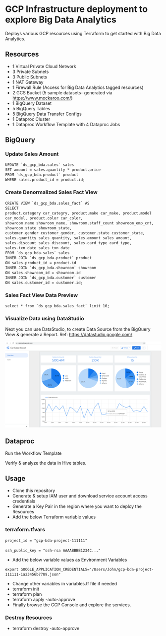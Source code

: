 # GCP Infrastructure deployment to explore Big Data Analytics

Deploys various GCP resources using Terraform to get started with Big Data Analytics.

## Resources

- 1 Virtual Private Cloud Network
- 3 Private Subnets
- 3 Public Subnets
- 1 NAT Gateway
- 1 Firewall Rule (Access for Big Data Analytics tagged resources)
- 2 GCS Bucket (5 sample datasets- generated via https://www.mockaroo.com/)
- 1 BigQuery Dataset
- 5 BigQuery Tables
- 5 BigQuery Data Transfer Configs
- 1 Dataproc Cluster
- 1 Dataproc Workflow Template with 4 Dataproc Jobs

## BigQuery

### Update Sales Amount

```
UPDATE `ds_gcp_bda.sales` sales
SET amount = sales.quantity * product.price
FROM `ds_gcp_bda.product` product
WHERE sales.product_id = product.id;
```

### Create Denormalized Sales Fact View

```
CREATE VIEW `ds_gcp_bda.sales_fact` AS
SELECT
product.category car_categry, product.make car_make, product.model car_model, product.color car_color,
showroom.name showroon_name, showroom.staff_count showroom_emp_cnt, showroom.state showroom_state,
customer.gender customer_gender, customer.state customer_state,
sales.quantity sales_quantity, sales.amount sales_amount, sales.discount sales_discount, sales.card_type card_type, sales.txn_date sales_txn_date
FROM `ds_gcp_bda.sales` sales
INNER JOIN `ds_gcp_bda.product` product
ON sales.product_id = product.id
INNER JOIN `ds_gcp_bda.showroom` showroom
ON sales.showroom_id = showroom.id
INNER JOIN `ds_gcp_bda.customer` customer
ON sales.customer_id = customer.id;
```

### Sales Fact View Data Preview

```
select * from `ds_gcp_bda.sales_fact` limit 10;
```

### Visualize Data using DataStudio

Next you can use DataStudio, to create Data Source from the BigQuery View & generate a Report.
Ref: https://datastudio.google.com/

![Dashboard](bda-datastudio.png "Car Sales")

## Dataproc

Run the Workflow Template

Verify & analyze the data in Hive tables.

## Usage

- Clone this repository
- Generate & setup IAM user and download service account access credentials
- Generate a Key Pair in the region where you want to deploy the Resources
- Add the below Terraform variable values

### terraform.tfvars

```
project_id = "gcp-bda-project-111111"

ssh_public_key = "ssh-rsa AAAABBBB1234C..."
```

- Add the below variable values as Environment Variables

```
export GOOGLE_APPLICATION_CREDENTIALS="/Users/John/gcp-bda-project-111111-1a23456b7789.json"
```

- Change other variables in variables.tf file if needed
- terraform init
- terraform plan
- terraform apply -auto-approve
- Finally browse the GCP Console and explore the services.

### Destroy Resources

- terraform destroy -auto-approve
